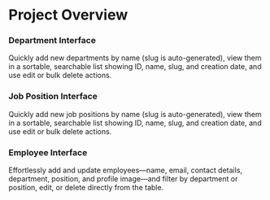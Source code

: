 # Project Overview

### Department Interface
Quickly add new departments by name (slug is auto-generated), view them in a sortable, searchable list showing ID, name, slug, and creation date, and use edit or bulk delete actions.

### Job Position Interface
Quickly add new job positions by name (slug is auto-generated), view them in a sortable, searchable list showing ID, name, slug, and creation date, and use edit or bulk delete actions.

### Employee Interface
Effortlessly add and update employees—name, email, contact details, department, position, and profile image—and filter by department or position, edit, or delete directly from the table.

